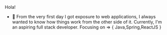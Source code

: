 Hola! 
- 🌱 From the very first day I got exposure to web applications, 
I always wanted to know how things work from the other side of it. 
Currently, I'm an aspiring full stack developer.
Focusing on => { Java,Spring,ReactJS }                

